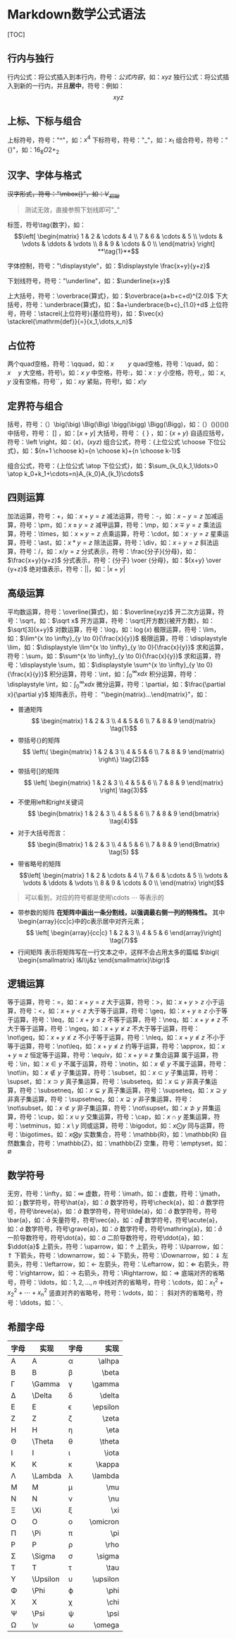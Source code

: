 # Markdown数学公式语法
[TOC]
## 行内与独行
行内公式：将公式插入到本行内，符号：$公式内容$，如：$xyz$
独行公式：将公式插入到新的一行内，并且**居中**，符号：例如：$$xyz$$
## 上标、下标与组合
上标符号，符号："\^"，如：$x^4$
下标符号，符号："_"，如：$x_1$
组合符号，符号："{}"，如：${16}_{8}O{2+}_{2}$
## 汉字、字体与格式
~~汉字形式，符号："\mbox{}"，如：$V_{初始}$~~
> 测试无效，直接参照下划线即可"_"

标签，符号\tag{数字}，如：$$\left[
\begin{matrix}
 1      & 2      & \cdots & 4      \\
 7      & 6      & \cdots & 5      \\
 \vdots & \vdots & \ddots & \vdots \\
 8      & 9      & \cdots & 0      \\
\end{matrix}
\right]   **\tag{1}**$$


字体控制，符号："\displaystyle"，如：$\displaystyle \frac{x+y}{y+z}$


下划线符号，符号："\underline"，如：$\underline{x+y}$

上大括号，符号：\overbrace{算式}，如：$\overbrace{a+b+c+d}^{2.0}$
下大括号，符号：\underbrace{算式}，如：$a+\underbrace{b+c}_{1.0}+d$
上位符号，符号：\stacrel{上位符号}{基位符号}，如：$\vec{x} \stackrel{\mathrm{def}}{=}{x_1,\dots,x_n}$
## 占位符
两个quad空格，符号：\qquad，如：$x \qquad y$
quad空格，符号：\quad，如：$x \quad y$
大空格，符号\，如：$x \ y$
中空格，符号\:，如：$x : y$
小空格，符号\,，如：$x , y$
没有空格，符号``，如：$xy$
紧贴，符号\!，如：$x ! y$
## 定界符与组合
括号，符号：（）\big(\big) \Big(\Big) \bigg(\bigg) \Bigg(\Bigg)，如：$（）\big(\big) \Big(\Big) \bigg(\bigg) \Bigg(\Bigg)$
中括号，符号：  []  ，如：$[x+y]$
大括号，符号：  \{ \}  ，如：$\{x+y\}$
自适应括号，符号：\left \right，如：$\left(x\right)$，$\left(x{yz}\right)$
组合公式，符号：{上位公式 \choose 下位公式}，如：${n+1 \choose k}={n \choose k}+{n \choose k-1}$

组合公式，符号：{上位公式 \atop 下位公式}，如：$\sum_{k_0,k_1,\ldots>0 \atop k_0+k_1+\cdots=n}A_{k_0}A_{k_1}\cdots$
## 四则运算
加法运算，符号：+，如：$x+y=z$
减法运算，符号：-，如：$x-y=z$
加减运算，符号：\pm，如：$x \pm y=z$
减甲运算，符号：\mp，如：$x \mp y=z$
乘法运算，符号：\times，如：$x \times y=z$
点乘运算，符号：\cdot，如：$x \cdot y=z$
星乘运算，符号：\ast，如：$x \ast y=z$
除法运算，符号：\div，如：$x \div y=z$
斜法运算，符号：/，如：$x/y=z$
分式表示，符号：\frac{分子}{分母}，如：$\frac{x+y}{y+z}$
分式表示，符号：{分子} \voer {分母}，如：${x+y} \over {y+z}$
绝对值表示，符号：||，如：$|x+y|$
## 高级运算
平均数运算，符号：\overline{算式}，如：$\overline{xyz}$
开二次方运算，符号：\sqrt，如：$\sqrt x$
开方运算，符号：\sqrt[开方数]{被开方数}，如：$\sqrt[3]{x+y}$
对数运算，符号：\log，如：$\log(x)$
极限运算，符号：\lim，如：$\lim^{x \to \infty}_{y \to 0}{\frac{x}{y}}$
极限运算，符号：\displaystyle \lim，如：$\displaystyle \lim^{x \to \infty}_{y \to 0}{\frac{x}{y}}$
求和运算，符号：\sum，如：$\sum^{x \to \infty}_{y \to 0}{\frac{x}{y}}$
求和运算，符号：\displaystyle \sum，如：$\displaystyle \sum^{x \to \infty}_{y \to 0}{\frac{x}{y}}$
积分运算，符号：\int，如：$\int^{\infty}_{0}{xdx}$
积分运算，符号：\displaystyle \int，如：$\displaystyle \int^{\infty}_{0}{xdx}$
微分运算，符号：\partial，如：$\frac{\partial x}{\partial y}$
矩阵表示，符号：
"\begin{matrix}…\end{matrix}"，如：
+ 普通矩阵
$$ \begin{matrix}   1 & 2 & 3 \\   4 & 5 & 6 \\   7 & 8 & 9  \end{matrix} \tag{1}$$
+ 带括号{}的矩阵
$$ \left\{    \begin{matrix}   1 & 2 & 3 \\   4 & 5 & 6 \\   7 & 8 & 9  \end{matrix}  \right\} \tag{2}$$
+ 带括号[]的矩阵
$$ \left[ \begin{matrix}   1 & 2 & 3 \\   4 & 5 & 6 \\   7 & 8 & 9  \end{matrix}  \right] \tag{3}$$
+ 不使用left和right关键词
$$ \begin{bmatrix}   1 & 2 & 3 \\   4 & 5 & 6 \\   7 & 8 & 9  \end{bmatrix} \tag{4}$$
+ 对于大括号而言：
$$ \begin{Bmatrix}   1 & 2 & 3 \\   4 & 5 & 6 \\   7 & 8 & 9  \end{Bmatrix} \tag{5} $$
+ 带省略号的矩阵
$$\left[
\begin{matrix}
 1      & 2      & \cdots & 4      \\
 7      & 6      & \cdots & 5      \\
 \vdots & \vdots & \ddots & \vdots \\
 8      & 9      & \cdots & 0      \\
\end{matrix}
\right]$$
> 可以看到，对应的符号都是使用\cdots ⋯ 等表示的

+ 带参数的矩阵
**在矩阵中画出一条分割线，以强调最右侧一列的特殊性。**
其中\begin{array}{cc|c}中的c表示居中对齐元素；
$$ \left[    \begin{array}{cc|c}      1 & 2 & 3 \\
      4 & 5 & 6
    \end{array}\right] \tag{7}$$
+ 行间矩阵
表示将矩阵写在一行文本之中，这样不会占用太多的篇幅
$\bigl(
    \begin{smallmatrix}		l&l\\j&z	\end{smallmatrix}\bigr)$

## 逻辑运算
等于运算，符号：=，如：$x+y=z$
大于运算，符号：>，如：$x+y>z$
小于运算，符号：<，如：$x+y<z$
大于等于运算，符号：\geq，如：$x+y \geq z$
小于等于运算，符号：\leq，如：$x+y \leq z$
不等于运算，符号：\neq，如：$x+y \neq z$
不大于等于运算，符号：\ngeq，如：$x+y \ngeq z$
不大于等于运算，符号：\not\geq，如：$x+y \not\geq z$
不小于等于运算，符号：\nleq，如：$x+y \nleq z$
不小于等于运算，符号：\not\leq，如：$x+y \not\leq z$
约等于运算，符号：\approx，如：$x+y \approx z$
恒定等于运算，符号：\equiv，如：$x+y \equiv z$
集合运算
属于运算，符号：\in，如：$x \in y$
不属于运算，符号：\notin，如：$x \notin y$
不属于运算，符号：\not\in，如：$x \not\in y$
子集运算，符号：\subset，如：$x \subset y$
子集运算，符号：\supset，如：$x \supset y$
真子集运算，符号：\subseteq，如：$x \subseteq y$
非真子集运算，符号：\subsetneq，如：$x \subsetneq y$
真子集运算，符号：\supseteq，如：$x \supseteq y$
非真子集运算，符号：\supsetneq，如：$x \supsetneq y$
非子集运算，符号：\not\subset，如：$x \not\subset y$
非子集运算，符号：\not\supset，如：$x \not\supset y$
并集运算，符号：\cup，如：$x \cup y$
交集运算，符号：\cap，如：$x \cap y$
差集运算，符号：\setminus，如：$x \setminus y$
同或运算，符号：\bigodot，如：$x \bigodot y$
同与运算，符号：\bigotimes，如：$x \bigotimes y$
实数集合，符号：\mathbb{R}，如：\mathbb{R}
自然数集合，符号：\mathbb{Z}，如：\mathbb{Z}
空集，符号：\emptyset，如：$\emptyset$
## 数学符号
无穷，符号：\infty，如：$\infty$
虚数，符号：\imath，如：$\imath$
虚数，符号：\jmath，如：$\jmath$
数学符号，符号\hat{a}，如：$\hat{a}$
数学符号，符号\check{a}，如：$\check{a}$
数学符号，符号\breve{a}，如：$\breve{a}$
数学符号，符号\tilde{a}，如：$\tilde{a}$
数学符号，符号\bar{a}，如：$\bar{a}$
矢量符号，符号\vec{a}，如：$\vec{a}$
数学符号，符号\acute{a}，如：$\acute{a}$
数学符号，符号\grave{a}，如：$\grave{a}$
数学符号，符号\mathring{a}，如：$\mathring{a}$
一阶导数符号，符号\dot{a}，如：$\dot{a}$
二阶导数符号，符号\ddot{a}，如：$\ddot{a}$
上箭头，符号：\uparrow，如：$\uparrow$
上箭头，符号：\Uparrow，如：$\Uparrow$
下箭头，符号：\downarrow，如：$\downarrow$
下箭头，符号：\Downarrow，如：$\Downarrow$
左箭头，符号：\leftarrow，如：$\leftarrow$
左箭头，符号：\Leftarrow，如：$\Leftarrow$
右箭头，符号：\rightarrow，如：$\rightarrow$
右箭头，符号：\Rightarrow，如：$\Rightarrow$
底端对齐的省略号，符号：\ldots，如：$1,2,\ldots,n$
中线对齐的省略号，符号：\cdots，如：$x_1^2 + x_2^2 + \cdots + x_n^2$
竖直对齐的省略号，符号：\vdots，如：$\vdots$
斜对齐的省略号，符号：\ddots，如：$\ddots$
## 希腊字母
| 字母 | 实现     | 字母 |     实现 |
| :--- | -------- | ---- | -------: |
| A    | A        | α    |   \alhpa |
| B    | B        | β    |    \beta |
| Γ    | \Gamma   | γ    |   \gamma |
| Δ    | \Delta   | δ    |   \delta |
| E    | E        | ϵ    | \epsilon |
| Z    | Z        | ζ    |    \zeta |
| H    | H        | η    |     \eta |
| Θ    | \Theta   | θ    |   \theta |
| I    | I        | ι    |    \iota |
| K    | K        | κ    |   \kappa |
| Λ    | \Lambda  | λ    |  \lambda |
| M    | M        | μ    |      \mu |
| N    | N        | ν    |      \nu |
| Ξ    | \Xi      | ξ    |      \xi |
| O    | O        | ο    | \omicron |
| Π    | \Pi      | π    |      \pi |
| P    | P        | ρ    |     \rho |
| Σ    | \Sigma   | σ    |   \sigma |
| T    | T        | τ    |     \tau |
| Υ    | \Upsilon | υ    | \upsilon |
| Φ    | \Phi     | ϕ    |     \phi |
| X    | X        | χ    |     \chi |
| Ψ    | \Psi     | ψ    |     \psi |
| Ω    | \v       | ω    |   \omega |

